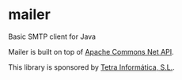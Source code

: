 # mailer
Basic SMTP client for Java

Mailer is built on top of [Apache Commons Net API](https://commons.apache.org/proper/commons-net/).

This library is sponsored by [Tetra Informática, S.L.](https://www.tetrainfo.com).
